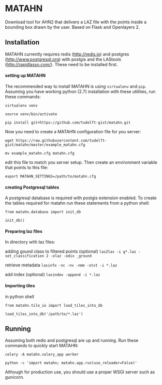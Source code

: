 MATAHN
=====

Download tool for AHN2 that delivers a LAZ file with the points inside a bounding box drawn by the user. Based on Flask and Openlayers 2.

Installation
------
MATAHN currently requires redis (http://redis.io) and postgres (http://www.postgresql.org) with postgis and the LAStools (http://rapidlasso.com/). These need to be installed first.

#### setting up MATAHN
The recommended way to install MATAHN is using `virtualenv` and `pip`. Assuming you have working python (2.7) installation with these utilities, run these commands:

`virtualenv venv`

`source venv/bin/activate`

`pip install git+https://github.com/tudelft-gist/matahn.git`

Now you need to create a MATAHN configuration file for you server:

`wget https://raw.githubusercontent.com/tudelft-gist/matahn/master/example_matahn.cfg`

`mv example_matahn.cfg matahn.cfg`

edit this file to match you server setup. Then create an environment variable that points to this file:

`export MATAHN_SETTINGS=/path/to/matahn.cfg`

#### creating Postgresql tables
A postgresql database is required with postgis extension enabled. To create the tables required for matahn run these statements from a python shell:

`from matahn.database import init_db`

`init_db()`


#### Preparing laz files
In directory with laz files:

adding gound class to filtered points (optional)
`las2las -i g*.laz -set_classification 2 -olaz -odix _ground`

retrieve metadata
`lasinfo -nc -nv -nmm -otxt -i *.laz`

add index (optional)
`lasindex -append -i *.laz`


#### Importing tiles
in python shell

`from matahn.tile_io import load_tiles_into_db`

`load_tiles_into_db('/path/to/*.laz')`


Running
------

Assuming both redis and postgresql are up and running. Run these commands to quickly start MATAHN:

`celery -A matahn.celery_app worker`

`python -c 'import matahn; matahn.app.run(use_reloader=False)'`

Although for production use, you should use a proper WSGI server such as gunicorn.

